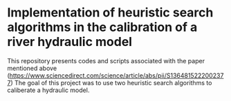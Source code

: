 # Implementation of heuristic search algorithms in the calibration of a river hydraulic model
This repository presents codes and scripts associated with the paper mentioned above (https://www.sciencedirect.com/science/article/abs/pii/S1364815222002377)
The goal of this project was to use two heuristic search algorithms to caliberate a hydraulic model. 
